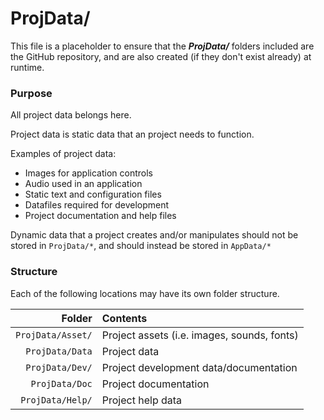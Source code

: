﻿# ProjData/
This file is a placeholder to ensure that the ***ProjData/*** folders included are the GitHub repository, and are also
created (if they don't exist already) at runtime.

### Purpose
All project data belongs here.

Project data is static data that an project needs to function.

Examples of project data:
* Images for application controls
* Audio used in an application
* Static text and configuration files
* Datafiles required for development
* Project documentation and help files

Dynamic data that a project creates and/or manipulates should not be stored in `ProjData/*`, and should instead be stored in `AppData/*`

### Structure
Each of the following locations may have its own folder structure.

| Folder            | Contents                                     |
|------------------:|:---------------------------------------------|
| `ProjData/Asset/` | Project assets (i.e. images, sounds, fonts)  |
| `ProjData/Data`   | Project data                                 |
| `ProjData/Dev/`   | Project development data/documentation       |
| `ProjData/Doc`    | Project documentation                        |
| `ProjData/Help/`  | Project help data                            |